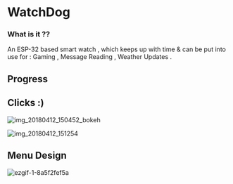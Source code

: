 # WatchDog
### What is it ?? 
An ESP-32 based smart watch , which keeps up with time &amp; can be put into use for : Gaming , Message Reading , Weather Updates .

## Progress 


## Clicks :) 

![img_20180412_150452_bokeh](https://user-images.githubusercontent.com/28975022/39394931-8ea91d12-4af5-11e8-8bfc-d3ee85b7a702.jpg)

![img_20180412_151254](https://user-images.githubusercontent.com/28975022/39394970-0a24c54a-4af6-11e8-9f99-aa03aae00b70.jpg)

## Menu Design 

![ezgif-1-8a5f2fef5a](https://user-images.githubusercontent.com/28975022/39395216-8b243cfe-4af9-11e8-9853-aba59bc1f340.gif)
